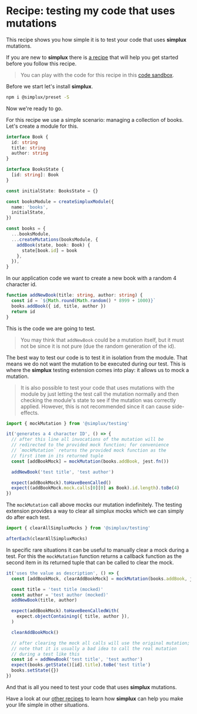 # Recipe: testing my code that uses mutations

This recipe shows you how simple it is to test your code that uses **simplux** mutations.

If you are new to **simplux** there is [a recipe](../../basics/getting-started#readme) that will help you get started before you follow this recipe.

> You can play with the code for this recipe in this [code sandbox](https://codesandbox.io/s/github/MrWolfZ/simplux/tree/master/recipes/advanced/testing-code-using-mutations).

Before we start let's install **simplux**.

```sh
npm i @simplux/preset -S
```

Now we're ready to go.

For this recipe we use a simple scenario: managing a collection of books. Let's create a module for this.

```ts
interface Book {
  id: string
  title: string
  author: string
}

interface BooksState {
  [id: string]: Book
}

const initialState: BooksState = {}

const booksModule = createSimpluxModule({
  name: 'books',
  initialState,
})

const books = {
  ...booksModule,
  ...createMutations(booksModule, {
    addBook(state, book: Book) {
      state[book.id] = book
    },
  }),
}
```

In our application code we want to create a new book with a random 4 character id.

```ts
function addNewBook(title: string, author: string) {
  const id = `${Math.round(Math.random() * 8999 + 1000)}`
  books.addBook({ id, title, author })
  return id
}
```

This is the code we are going to test.

> You may think that `addNewBook` could be a mutation itself, but it must not be since it is not pure (due the random generation of the id).

The best way to test our code is to test it in isolation from the module. That means we do not want the mutation to be executed during our test. This is where the **simplux** testing extension comes into play: it allows us to mock a mutation.

> It is also possible to test your code that uses mutations with the module by just letting the test call the mutation normally and then checking the module's state to see if the mutation was correctly applied. However, this is not recommended since it can cause side-effects.

```ts
import { mockMutation } from '@simplux/testing'

it('generates a 4 character ID', () => {
  // after this line all invocations of the mutation will be
  // redirected to the provided mock function; for convenience
  // `mockMutation` returns the provided mock function as the
  // first item in its returned tuple
  const [addBookMock] = mockMutation(books.addBook, jest.fn())

  addNewBook('test title', 'test author')

  expect(addBookMock).toHaveBeenCalled()
  expect((addBookMock.mock.calls[0][0] as Book).id.length).toBe(4)
})
```

The `mockMutation` call above mocks our mutation indefinitely. The testing extension provides a way to clear all simplux mocks which we can simply do after each test.

```ts
import { clearAllSimpluxMocks } from '@simplux/testing'

afterEach(clearAllSimpluxMocks)
```

In specific rare situations it can be useful to manually clear a mock during a test. For this the `mockMutation` function returns a callback function as the second item in its returned tuple that can be called to clear the mock.

```ts
it('uses the value as description', () => {
  const [addBookMock, clearAddBookMock] = mockMutation(books.addBook, jest.fn())

  const title = 'test title (mocked)'
  const author = 'test author (mocked)'
  addNewBook(title, author)

  expect(addBookMock).toHaveBeenCalledWith(
    expect.objectContaining({ title, author }),
  )

  clearAddBookMock()

  // after clearing the mock all calls will use the original mutation;
  // note that it is usually a bad idea to call the real mutation
  // during a test like this
  const id = addNewBook('test title', 'test author')
  expect(books.getState()[id].title).toBe('test title')
  books.setState({})
})
```

And that is all you need to test your code that uses **simplux** mutations.

Have a look at our [other recipes](../../../../..#recipes) to learn how **simplux** can help you make your life simple in other situations.
